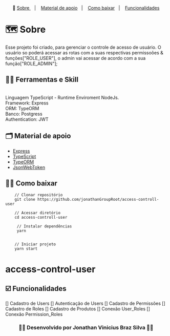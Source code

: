 <p align="center">🎉
  <a href="#-sobre"> Sobre </a>&nbsp;&nbsp;&nbsp;|&nbsp;&nbsp;&nbsp;
  <a href="#-material-de-apoio">Material de apoio</a>&nbsp;&nbsp;&nbsp;|&nbsp;&nbsp;&nbsp;
  <a href="#-como-baixar">Como baixar</a>&nbsp;&nbsp;&nbsp;|&nbsp;&nbsp;&nbsp;
  <a href="#️-funcionalidades">Funcionalidades</a>
</p>

# 🗺  Sobre

Esse projeto foi criado, para gerenciar o controle de acesso de usuário. O usuário so poderá acessar as rotas com a suas respectivas permissoões & funções["ROLE_USER"], o admin vai acessar de acordo com a sua função["ROLE_ADMIN"]; 

## ✍🏻 Ferramentas e Skill
<br/>
Linguagem TypeScript  - Runtime Enviroment NodeJs.
<br/>
Framework: Express
<br/>
ORM: TypeORM
<br/>
Banco: Postgress
<br/>
Authentication: JWT
<br/>

## 🗂 Material de apoio 

- [Express](http://expressjs.com/)
- [TypeScript](https://www.typescriptlang.org/)
- [TypeORM](https://typeorm.io/#/)
- [JsonWebToken](https://www.npmjs.com/package/jsonwebtoken)


## 👍🏻 Como baixar

```
    // Clonar repositório
    git clone https://github.com/jonathanGroupRoot/access-controll-user

    // Acessar diretório
    cd access-controll-user

     // Instalar dependências
     yarn


    // Iniciar projeto
    yarn start

```

# access-control-user

## ☑️ Funcionalidades

[] Cadastro de Users
[] Autenticação de Users
[] Cadastro de Permissões
[] Cadastro de Roles
[] Cadastro de Produtos
[] Conexão User_Roles
[] Conexão Permission_Roles

<h3 align="center">👨‍💻 Desenvolvido por Jonathan Vinicius Braz Silva 👨‍💻</h3>